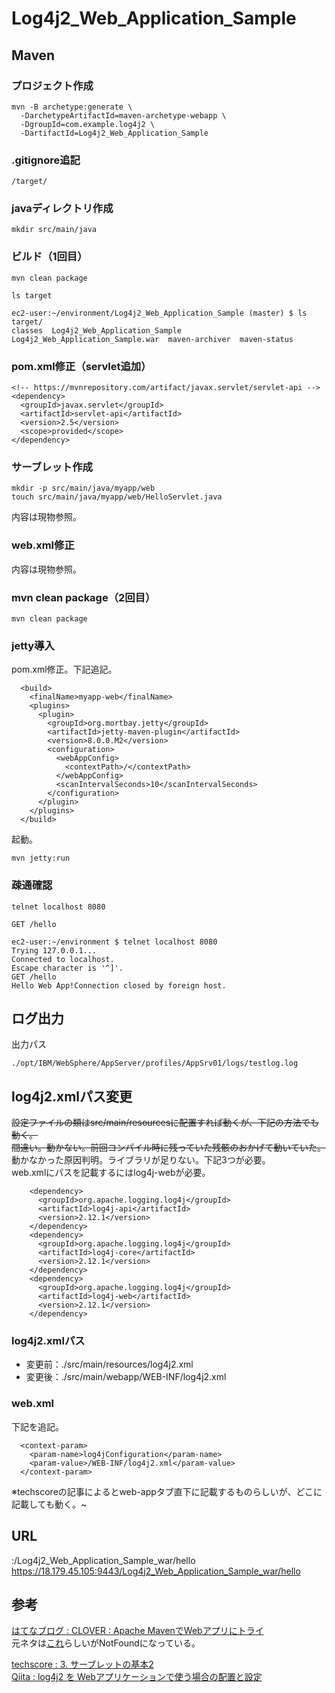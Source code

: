# Log4j2_Web_Application_Sample

## Maven

### プロジェクト作成
```
mvn -B archetype:generate \
  -DarchetypeArtifactId=maven-archetype-webapp \
  -DgroupId=com.example.log4j2 \
  -DartifactId=Log4j2_Web_Application_Sample
```

### .gitignore追記

```
/target/
```

### javaディレクトリ作成

```
mkdir src/main/java
```

### ビルド（1回目）

```
mvn clean package
```

```
ls target
```

```
ec2-user:~/environment/Log4j2_Web_Application_Sample (master) $ ls target/
classes  Log4j2_Web_Application_Sample  Log4j2_Web_Application_Sample.war  maven-archiver  maven-status
```

### pom.xml修正（servlet追加）

```
<!-- https://mvnrepository.com/artifact/javax.servlet/servlet-api -->
<dependency>
  <groupId>javax.servlet</groupId>
  <artifactId>servlet-api</artifactId>
  <version>2.5</version>
  <scope>provided</scope>
</dependency>
```

### サーブレット作成

```
mkdir -p src/main/java/myapp/web
touch src/main/java/myapp/web/HelloServlet.java
```
内容は現物参照。

### web.xml修正

内容は現物参照。

### mvn clean package（2回目）

```
mvn clean package
```

### jetty導入

pom.xml修正。下記追記。

```
  <build>
    <finalName>myapp-web</finalName>
    <plugins>
      <plugin>
        <groupId>org.mortbay.jetty</groupId>
        <artifactId>jetty-maven-plugin</artifactId>
        <version>8.0.0.M2</version>
        <configuration>
          <webAppConfig>
            <contextPath>/</contextPath>
          </webAppConfig>
          <scanIntervalSeconds>10</scanIntervalSeconds>
        </configuration>
      </plugin>
    </plugins>
  </build>
```

起動。
```
mvn jetty:run
```

### 疎通確認

```
telnet localhost 8080

GET /hello
```

```
ec2-user:~/environment $ telnet localhost 8080
Trying 127.0.0.1...
Connected to localhost.
Escape character is '^]'.
GET /hello
Hello Web App!Connection closed by foreign host.
```

## ログ出力

出力パス
```
./opt/IBM/WebSphere/AppServer/profiles/AppSrv01/logs/testlog.log
```

## log4j2.xmlパス変更

~~設定ファイルの類はsrc/main/resourcesに配置すれば動くが、下記の方法でも動く。~~  
~~間違い。動かない。前回コンパイル時に残っていた残骸のおかげて動いていた。~~  
動かなかった原因判明。ライブラリが足りない。下記3つが必要。  
web.xmlにパスを記載するにはlog4j-webが必要。
```
    <dependency>
      <groupId>org.apache.logging.log4j</groupId>
      <artifactId>log4j-api</artifactId>
      <version>2.12.1</version>
    </dependency>
    <dependency>
      <groupId>org.apache.logging.log4j</groupId>
      <artifactId>log4j-core</artifactId>
      <version>2.12.1</version>
    </dependency>
    <dependency>
      <groupId>org.apache.logging.log4j</groupId>
      <artifactId>log4j-web</artifactId>
      <version>2.12.1</version>
    </dependency>

```

### log4j2.xmlパス

- 変更前：./src/main/resources/log4j2.xml
- 変更後：./src/main/webapp/WEB-INF/log4j2.xml

### web.xml

下記を追記。
```
  <context-param>
    <param-name>log4jConfiguration</param-name>
    <param-value>/WEB-INF/log4j2.xml</param-value>
  </context-param>
```
※techscoreの記事によるとweb-appタブ直下に記載するものらしいが、どこに記載しても動く。~

## URL
<IP>:<Port>/Log4j2_Web_Application_Sample_war/hello
https://18.179.45.105:9443/Log4j2_Web_Application_Sample_war/hello

## 参考

[はてなブログ : CLOVER : Apache MavenでWebアプリにトライ](https://kazuhira-r.hatenablog.com/entry/20110520/1305895216)  
元ネタは[これ](http://maven.apache.org/guides/mini/guide-webapp.html)らしいがNotFoundになっている。

[techscore : 3. サーブレットの基本2](https://www.techscore.com/tech/Java/JavaEE/Servlet/3/)  
[Qiita : log4j2 を Webアプリケーションで使う場合の配置と設定](https://qiita.com/pica/items/afcebf0a06a745cb8c8c)

